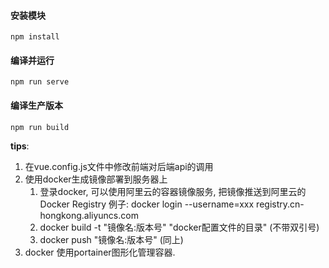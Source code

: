 #### 安装模块

```
npm install
```

#### 编译并运行

```
npm run serve
```

#### 编译生产版本

```
npm run build
```



**tips**:

1. 在vue.config.js文件中修改前端对后端api的调用
2. 使用docker生成镜像部署到服务器上
   1. 登录docker, 可以使用阿里云的容器镜像服务, 把镜像推送到阿里云的Docker Registry 
      例子: docker login --username=xxx registry.cn-hongkong.aliyuncs.com
   2. docker build -t "镜像名:版本号" "docker配置文件的目录"  (不带双引号)
   3. docker push "镜像名:版本号" (同上)
3. docker 使用portainer图形化管理容器.